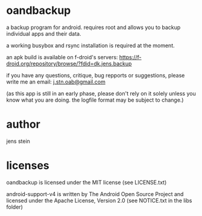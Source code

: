 oandbackup
=======
a backup program for android. requires root and allows you to backup individual apps and their data.

a working busybox and rsync installation is required at the moment. 

an apk build is available on f-droid's servers: https://f-droid.org/repository/browse/?fdid=dk.jens.backup

if you have any questions, critique, bug repports or suggestions, please write me an email: j.stn.oab@gmail.com 

(as this app is still in an early phase, please don't rely on it solely unless you know what you are doing. the logfile format may be subject to change.)

author
======
jens stein

licenses
=======
oandbackup is licensed under the MIT license (see LICENSE.txt)

android-support-v4 is written by The Android Open Source Project and licensed under the Apache License, Version 2.0 (see NOTICE.txt in the libs folder)

